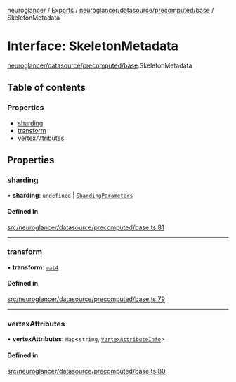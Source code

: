 [neuroglancer](../README.md) / [Exports](../modules.md) / [neuroglancer/datasource/precomputed/base](../modules/neuroglancer_datasource_precomputed_base.md) / SkeletonMetadata

# Interface: SkeletonMetadata

[neuroglancer/datasource/precomputed/base](../modules/neuroglancer_datasource_precomputed_base.md).SkeletonMetadata

## Table of contents

### Properties

- [sharding](neuroglancer_datasource_precomputed_base.SkeletonMetadata.md#sharding)
- [transform](neuroglancer_datasource_precomputed_base.SkeletonMetadata.md#transform)
- [vertexAttributes](neuroglancer_datasource_precomputed_base.SkeletonMetadata.md#vertexattributes)

## Properties

### sharding

• **sharding**: `undefined` \| [`ShardingParameters`](neuroglancer_datasource_precomputed_base.ShardingParameters.md)

#### Defined in

[src/neuroglancer/datasource/precomputed/base.ts:81](https://github.com/ActiveBrainAtlas2/neuroglancer/blob/034b457d/src/neuroglancer/datasource/precomputed/base.ts#L81)

___

### transform

• **transform**: [`mat4`](../classes/neuroglancer_util_geom.mat4.md)

#### Defined in

[src/neuroglancer/datasource/precomputed/base.ts:79](https://github.com/ActiveBrainAtlas2/neuroglancer/blob/034b457d/src/neuroglancer/datasource/precomputed/base.ts#L79)

___

### vertexAttributes

• **vertexAttributes**: `Map`<`string`, [`VertexAttributeInfo`](neuroglancer_skeleton_base.VertexAttributeInfo.md)\>

#### Defined in

[src/neuroglancer/datasource/precomputed/base.ts:80](https://github.com/ActiveBrainAtlas2/neuroglancer/blob/034b457d/src/neuroglancer/datasource/precomputed/base.ts#L80)
